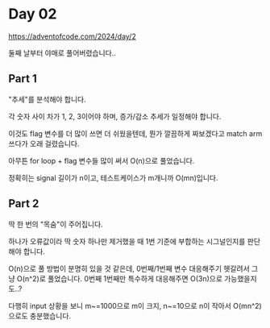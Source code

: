 # Day 02

https://adventofcode.com/2024/day/2

둘째 날부터 야매로 풀어버렸습니다..

## Part 1

"추세"를 분석해야 합니다.

각 숫자 사이 차가 1, 2, 3이어야 하며, 증가/감소 추세가 일정해야 합니다.

이것도 flag 변수를 더 많이 쓰면 더 쉬웠을텐데, 뭔가 깔끔하게 짜보겠다고 match arm 쓰다가 오래 걸렸습니다.

아무튼 for loop + flag 변수들 많이 써서 O(n)으로 풀었습니다.

정확히는 signal 길이가 n이고, 테스트케이스가 m개니까 O(mn)입니다.

## Part 2

딱 한 번의 "목숨"이 주어집니다.

하나가 오류값이라 딱 숫자 하나만 제거했을 때 1번 기준에 부합하는 시그널인지를 판단해야 합니다.

O(n)으로 풀 방법이 분명히 있을 것 같은데, 0번째/1번째 변수 대응해주기 헷갈려서 그냥 O(n^2)로 풀었습니다.
0번째 1번째만 특수하게 대응해주면 O(3n)으로 가능했을지도..?

다행히 input 상황을 보니 m~=1000으로 m이 크지, n~=10으로 n이 작아서 O(mn^2)으로도 충분했습니다.
